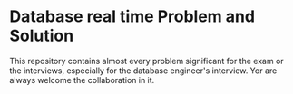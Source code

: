 # Database real time Problem and Solution
 This repository contains almost every problem significant for the exam or the interviews, especially for the database engineer's interview. Yor are always welcome the collaboration in it.
